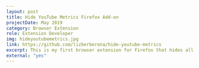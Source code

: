 ```yaml
---
layout: post
title: Hide YouTube Metrics Firefox Add-on
projectDate: May 2019
category: Browser Extension
role: Extension Developer
img: hideyoutubemetrics.jpg
link: https://github.com/lizberberena/hide-youtube-metrics
excerpt: This is my first browser extension for Firefox that hides all metrics (number of subscribers, likes, views, etc.) from the YouTube website on desktop and mobile for a more relaxing user experience.
external: "yes"
---
```

